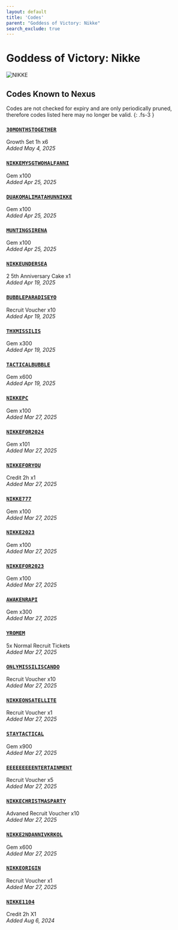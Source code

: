 ```yaml
---
layout: default
title: 'Codes'
parent: "Goddess of Victory: Nikke"
search_exclude: true
---
```


# Goddess of Victory: Nikke

![NIKKE](https://cdn.discordapp.com/emojis/1323743264632995982.png)

## Codes Known to Nexus

Codes are not checked for expiry and are only periodically pruned, therefore codes listed here may no longer be valid.
{: .fs-3 }

### [`30MONTHSTOGETHER`](https://nexus-codes.app/copy/?code=30MONTHSTOGETHER)

Growth Set 1h x6<br />*Added May 4, 2025*

### [`NIKKEMYSGTWOHALFANNI`](https://nexus-codes.app/copy/?code=NIKKEMYSGTWOHALFANNI)

Gem x100<br />*Added Apr 25, 2025*

### [`DUAKOMALIMATAHUNNIKKE`](https://nexus-codes.app/copy/?code=DUAKOMALIMATAHUNNIKKE)

Gem x100<br />*Added Apr 25, 2025*

### [`MUNTINGSIRENA`](https://nexus-codes.app/copy/?code=MUNTINGSIRENA)

Gem x100<br />*Added Apr 25, 2025*

### [`NIKKEUNDERSEA`](https://nexus-codes.app/copy/?code=NIKKEUNDERSEA)

2 5th Anniversary Cake x1<br />*Added Apr 19, 2025*

### [`BUBBLEPARADISEYO`](https://nexus-codes.app/copy/?code=BUBBLEPARADISEYO)

Recruit Voucher x10<br />*Added Apr 19, 2025*

### [`THXMISSILIS`](https://nexus-codes.app/copy/?code=THXMISSILIS)

Gem x300<br />*Added Apr 19, 2025*

### [`TACTICALBUBBLE`](https://nexus-codes.app/copy/?code=TACTICALBUBBLE)

Gem x600<br />*Added Apr 19, 2025*

### [`NIKKEPC`](https://nexus-codes.app/copy/?code=NIKKEPC)

Gem x100<br />*Added Mar 27, 2025*

### [`NIKKEFOR2024`](https://nexus-codes.app/copy/?code=NIKKEFOR2024)

Gem x101<br />*Added Mar 27, 2025*

### [`NIKKEFORYOU`](https://nexus-codes.app/copy/?code=NIKKEFORYOU)

Credit 2h x1<br />*Added Mar 27, 2025*

### [`NIKKE777`](https://nexus-codes.app/copy/?code=NIKKE777)

Gem x100<br />*Added Mar 27, 2025*

### [`NIKKE2023`](https://nexus-codes.app/copy/?code=NIKKE2023)

Gem x100<br />*Added Mar 27, 2025*

### [`NIKKEFOR2023`](https://nexus-codes.app/copy/?code=NIKKEFOR2023)

Gem x100<br />*Added Mar 27, 2025*

### [`AWAKENRAPI`](https://nexus-codes.app/copy/?code=AWAKENRAPI)

Gem x300<br />*Added Mar 27, 2025*

### [`YROMEM`](https://nexus-codes.app/copy/?code=YROMEM)

5x Normal Recruit Tickets<br />*Added Mar 27, 2025*

### [`ONLYMISSILISCANDO`](https://nexus-codes.app/copy/?code=ONLYMISSILISCANDO)

Recruit Voucher x10<br />*Added Mar 27, 2025*

### [`NIKKEONSATELLITE`](https://nexus-codes.app/copy/?code=NIKKEONSATELLITE)

Recruit Voucher x1<br />*Added Mar 27, 2025*

### [`STAYTACTICAL`](https://nexus-codes.app/copy/?code=STAYTACTICAL)

Gem x900<br />*Added Mar 27, 2025*

### [`EEEEEEEEENTERTAINMENT`](https://nexus-codes.app/copy/?code=EEEEEEEEENTERTAINMENT)

Recruit Voucher x5<br />*Added Mar 27, 2025*

### [`NIKKECHRISTMASPARTY`](https://nexus-codes.app/copy/?code=NIKKECHRISTMASPARTY)

Advaned Recruit Voucher x10<br />*Added Mar 27, 2025*

### [`NIKKE2NDANNIVKRKOL`](https://nexus-codes.app/copy/?code=NIKKE2NDANNIVKRKOL)

Gem x600<br />*Added Mar 27, 2025*

### [`NIKKEORIGIN`](https://nexus-codes.app/copy/?code=NIKKEORIGIN)

Recruit Voucher x1<br />*Added Mar 27, 2025*

### [`NIKKE1104`](https://nexus-codes.app/copy/?code=NIKKE1104)

Credit 2h X1<br />*Added Aug 6, 2024*